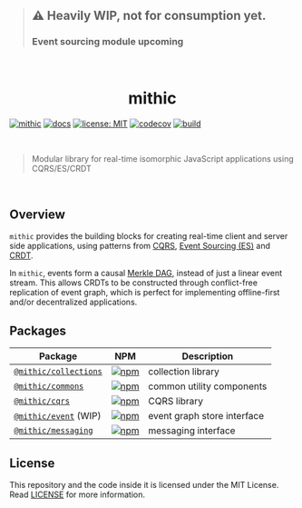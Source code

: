 > ## ⚠ Heavily WIP, not for consumption yet.
> ### Event sourcing module upcoming

<br />

<h1 align="center">mithic</h1>

[![mithic](https://img.shields.io/badge/project-mithic-blueviolet.svg?style=flat-square&logo=github)](https://github.com/andykswong/mithic)
[![docs](https://img.shields.io/badge/docs-typedoc-blue?style=flat-square&logo=typescript&logoColor=white)](http://andykswong.github.io/mithic)
[![license: MIT](https://img.shields.io/badge/License-MIT-red.svg?style=flat-square)](./LICENSE)
[![codecov](https://codecov.io/gh/andykswong/mithic/branch/main/graph/badge.svg?token=2OYVQSTDMC)](https://codecov.io/gh/andykswong/mithic)
[![build](https://img.shields.io/github/actions/workflow/status/andykswong/mithic/build.yaml?style=flat-square)](https://github.com/andykswong/mithic/actions/workflows/build.yaml)

<br/>

> Modular library for real-time isomorphic JavaScript applications using CQRS/ES/CRDT

<br />

## Overview
`mithic` provides the building blocks for creating real-time client and server side applications, using patterns from [CQRS](https://en.wikipedia.org/wiki/Command%E2%80%93query_separation), [Event Sourcing (ES)](https://en.wikipedia.org/wiki/Event_store) and [CRDT](https://en.wikipedia.org/wiki/Conflict-free_replicated_data_type). 

In `mithic`, events form a causal [Merkle DAG](https://docs.ipfs.tech/concepts/merkle-dag/), instead of just a linear event stream. This allows CRDTs to be constructed through conflict-free replication of event graph, which is perfect for implementing offline-first and/or decentralized applications.

## Packages

|Package|NPM|Description|
|-------|---|-----------|
|[`@mithic/collections`](./packages/collections)|[![npm](https://img.shields.io/npm/v/@mithic/collections?style=flat-square&logo=npm)](https://www.npmjs.com/package/@mithic/collections)|collection library|
|[`@mithic/commons`](./packages/commons)|[![npm](https://img.shields.io/npm/v/@mithic/commons?style=flat-square&logo=npm)](https://www.npmjs.com/package/@mithic/commons)|common utility components|
|[`@mithic/cqrs`](./packages/cqrs)|[![npm](https://img.shields.io/npm/v/@mithic/cqrs?style=flat-square&logo=npm)](https://www.npmjs.com/package/@mithic/cqrs)|CQRS library|
|[`@mithic/event`](./packages/event) (WIP)|[![npm](https://img.shields.io/npm/v/@mithic/event?style=flat-square&logo=npm)](https://www.npmjs.com/package/@mithic/event)|event graph store interface|
|[`@mithic/messaging`](./packages/messaging)|[![npm](https://img.shields.io/npm/v/@mithic/messaging?style=flat-square&logo=npm)](https://www.npmjs.com/package/@mithic/messaging)|messaging interface|

## License
This repository and the code inside it is licensed under the MIT License. Read [LICENSE](./LICENSE) for more information.
